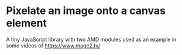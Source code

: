 # Pixelate an image onto a canvas element

A tiny JavaScript library with two AMD modules used as an example in some videos of https://www.mage2.tv/
